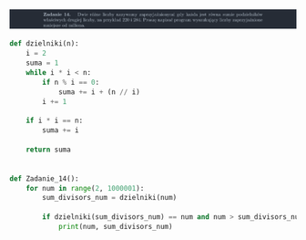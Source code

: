 <picture>
  <source srcset="../../srt/zbior_zadan/14.png" media="(prefers-color-scheme: light)">
  <source srcset="../../srt/zbior_zadan/black_14.png" media="(prefers-color-scheme: dark)">
  <img src="../../srt/zbior_zadan/black_14.png" alt="zadanie 14">
</picture>

```python
def dzielniki(n):
    i = 2
    suma = 1
    while i * i < n:
        if n % i == 0:
            suma += i + (n // i)
        i += 1

    if i * i == n:
        suma += i

    return suma


def Zadanie_14():
    for num in range(2, 1000001):
        sum_divisors_num = dzielniki(num)

        if dzielniki(sum_divisors_num) == num and num > sum_divisors_num:
            print(num, sum_divisors_num)



```